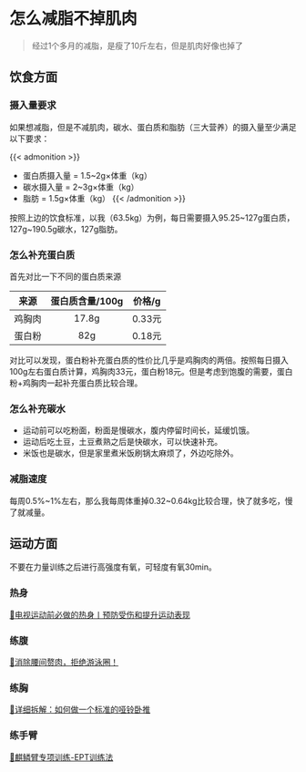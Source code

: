 # 怎么减脂不掉肌肉


> 经过1个多月的减脂，是瘦了10斤左右，但是肌肉好像也掉了<!--more-->

## 饮食方面

### 摄入量要求
如果想减脂，但是不减肌肉，碳水、蛋白质和脂肪（三大营养）的摄入量至少满足以下要求：

{{< admonition >}}
- 蛋白质摄入量 = 1.5~2g×体重（kg）
- 碳水摄入量 = 2~3g×体重（kg）
- 脂肪 = 1.5g×体重（kg）
{{< /admonition >}}

按照上边的饮食标准，以我（63.5kg）为例，每日需要摄入95.25~127g蛋白质，127g~190.5g碳水，127g脂肪。

### 怎么补充蛋白质

首先对比一下不同的蛋白质来源

| 来源   | 蛋白质含量/100g | 价格/g |
| :------: | :---------------: | :------: |
| 鸡胸肉 | 17.8g           | 0.33元 |
| 蛋白粉 | 82g             | 0.18元 | 

对比可以发现，蛋白粉补充蛋白质的性价比几乎是鸡胸肉的两倍。按照每日摄入100g左右蛋白质计算，鸡胸肉33元，蛋白粉18元。但是考虑到饱腹的需要，蛋白粉+鸡胸肉一起补充蛋白质比较合理。

### 怎么补充碳水

- 运动前可以吃粉面，粉面是慢碳水，腹内停留时间长，延缓饥饿。
- 运动后吃土豆，土豆煮熟之后是快碳水，可以快速补充。
- 米饭也是碳水，但是家里煮米饭刷锅太麻烦了，外边吃除外。

### 减脂速度

每周0.5%~1%左右，那么我每周体重掉0.32~0.64kg比较合理，快了就多吃，慢了就减量。


## 运动方面

不要在力量训练之后进行高强度有氧，可轻度有氧30min。

### 热身
[💪电视运动前必做的热身丨预防受伤和提升运动表现](https://www.bilibili.com/video/BV1WK4y1G7Xk)

### 练腹
[💪消除腰间赘肉，拒绝游泳圈！](https://www.bilibili.com/video/BV1o64y187Z9)

### 练胸
[💪详细拆解：如何做一个标准的哑铃卧推](https://www.bilibili.com/video/BV1134y1s7it)

### 练手臂
[💪麒鳞臂专项训练-EPT训练法](https://www.bilibili.com/cheese/play/ep57265)




